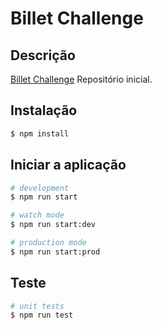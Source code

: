 # Billet Challenge

## Descrição

[Billet Challenge](https://github.com/RKRafaelNascimento/billet-challenge) Repositório inicial.

## Instalação

```bash
$ npm install
```

## Iniciar a aplicação

```bash
# development
$ npm run start

# watch mode
$ npm run start:dev

# production mode
$ npm run start:prod
```

## Teste

```bash
# unit tests
$ npm run test
```